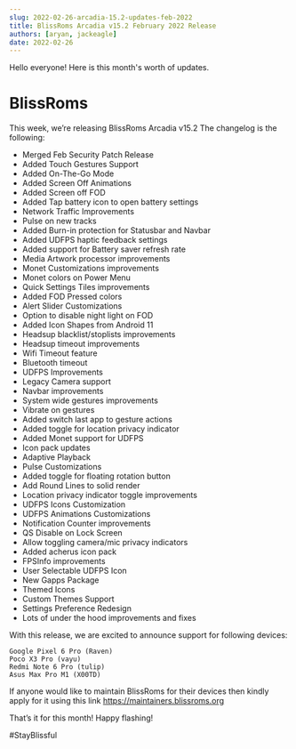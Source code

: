```yaml
---
slug: 2022-02-26-arcadia-15.2-updates-feb-2022
title: BlissRoms Arcadia v15.2 February 2022 Release
authors: [aryan, jackeagle]
date: 2022-02-26
---
```


Hello everyone! Here is this month's worth of updates.

# BlissRoms

This week, we’re releasing BlissRoms Arcadia v15.2 The changelog is the following:

- Merged Feb Security Patch Release
- Added Touch Gestures Support
- Added On-The-Go Mode
- Added Screen Off Animations
- Added Screen off FOD
- Added Tap battery icon to open battery settings
- Network Traffic Improvements
- Pulse on new tracks
- Added Burn-in protection for Statusbar and Navbar
- Added UDFPS haptic feedback settings
- Added support for Battery saver refresh rate
- Media Artwork processor improvements 
- Monet Customizations improvements
- Monet colors on Power Menu
- Quick Settings Tiles improvements
- Added FOD Pressed colors
- Alert Slider Customizations
- Option to disable night light on FOD
- Added Icon Shapes from Android 11
- Headsup blacklist/stoplists improvements
- Headsup timeout improvements
- Wifi Timeout feature
- Bluetooth timeout
- UDFPS Improvements
- Legacy Camera support
- Navbar improvements
- System wide gestures improvements
- Vibrate on gestures
- Added switch last app to gesture actions
- Added toggle for location privacy indicator
- Added Monet support for UDFPS
- Icon pack updates
- Adaptive Playback
- Pulse Customizations
- Added toggle for floating rotation button 
- Add Round Lines to solid render
- Location privacy indicator toggle improvements
- UDFPS Icons Customization
- UDFPS Animations Customizations
- Notification Counter improvements
- QS Disable on Lock Screen
- Allow toggling camera/mic privacy indicators
- Added acherus icon pack
- FPSInfo improvements
- User Selectable UDFPS Icon
- New Gapps Package
- Themed Icons
- Custom Themes Support
- Settings Preference Redesign
- Lots of under the hood improvements and fixes

With this release, we are excited to announce support for following devices:

    Google Pixel 6 Pro (Raven)
    Poco X3 Pro (vayu)
    Redmi Note 6 Pro (tulip)
    Asus Max Pro M1 (X00TD)
    
If anyone would like to maintain BlissRoms for their devices then kindly apply for it using this link https://maintainers.blissroms.org

That’s it for this month! Happy flashing!

#StayBlissful
